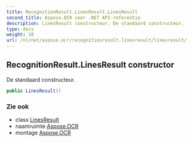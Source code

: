 ```yaml
---
title: RecognitionResult.LinesResult.LinesResult
second_title: Aspose.OCR voor .NET API-referentie
description: LinesResult constructeur. De standaard constructeur.
type: docs
weight: 10
url: /nl/net/aspose.ocr/recognitionresult.linesresult/linesresult/
---
```

## RecognitionResult.LinesResult constructor

De standaard constructeur.

```csharp
public LinesResult()
```

### Zie ook

* class [LinesResult](../)
* naamruimte [Aspose.OCR](../../recognitionresult.linesresult/)
* montage [Aspose.OCR](../../../)


